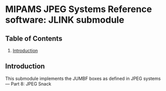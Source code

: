 # MIPAMS JPEG Systems Reference software: JLINK submodule

## Table of Contents

1. [Introduction](#intro)
## Introduction <a name="intro"></a>

This submodule implements the JUMBF boxes as defined in JPEG systems — Part 8: JPEG Snack